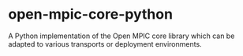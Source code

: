 # open-mpic-core-python
A Python implementation of the Open MPIC core library which can be adapted to various transports or deployment environments.

